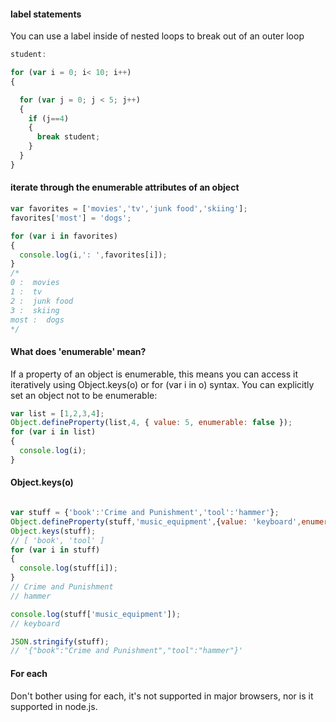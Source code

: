 #### label statements 

You can use a label inside of nested loops to break out of an outer loop

```javascript
student:

for (var i = 0; i< 10; i++)
{

  for (var j = 0; j < 5; j++)
  {
    if (j==4)
    {
      break student;
    }
  }
}
```

#### iterate through the enumerable attributes of an object

```javascript
var favorites = ['movies','tv','junk food','skiing'];
favorites['most'] = 'dogs';

for (var i in favorites)
{
  console.log(i,': ',favorites[i]);
}
/*
0 :  movies
1 :  tv
2 :  junk food
3 :  skiing
most :  dogs
*/
```
#### What does 'enumerable' mean?
If a property of an object is enumerable, this means you can access it iteratively using Object.keys(o) or for (var i in o) syntax.  You can explicitly set an object not to be enumerable:

```javascript
var list = [1,2,3,4];
Object.defineProperty(list,4, { value: 5, enumerable: false });
for (var i in list)
{
  console.log(i);
}

```

#### Object.keys(o)

```javascript

var stuff = {'book':'Crime and Punishment','tool':'hammer'};
Object.defineProperty(stuff,'music_equipment',{value: 'keyboard',enumerable:false});
Object.keys(stuff);
// [ 'book', 'tool' ]
for (var i in stuff)
{
  console.log(stuff[i]);
}
// Crime and Punishment
// hammer

console.log(stuff['music_equipment']);
// keyboard

JSON.stringify(stuff);
// '{"book":"Crime and Punishment","tool":"hammer"}'

```

#### For each

Don't bother using for each, it's not supported in major browsers, nor is it supported in node.js.
